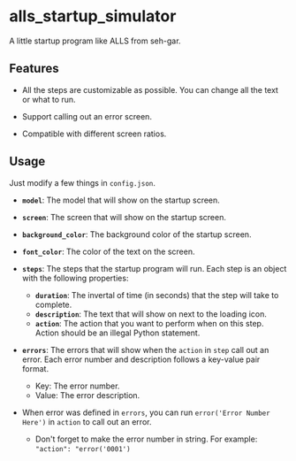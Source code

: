 # alls_startup_simulator

A little startup program like ALLS from seh-gar.

## Features

- All the steps are customizable as possible. You can change all the text or what to run.

- Support calling out an error screen.

- Compatible with different screen ratios.

## Usage

Just modify a few things in `config.json`.

- **`model`**: The model that will show on the startup screen.

- **`screen`**: The screen that will show on the startup screen.

- **`background_color`**: The background color of the startup screen.

- **`font_color`**: The color of the text on the screen.

- **`steps`**: The steps that the startup program will run. Each step is an object with the following properties:
  - **`duration`**: The invertal of time (in seconds) that the step will take to complete.
  - **`description`**: The text that will show on next to the loading icon.
  - **`action`**: The action that you want to perform when on this step. Action should be an illegal Python statement.

- **`errors`**: The errors that will show when the `action` in `step` call out an error. Each error number and description follows a key-value pair format.
  - Key: The error number.
  - Value: The error description.

- When error was defined in `errors`, you can run `error('Error Number Here')` in `action` to call out an error.
  - Don't forget to make the error number in string. For example: `"action": "error('0001')`